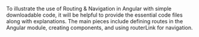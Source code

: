 To illustrate the use of Routing & Navigation in Angular with simple downloadable code, it will be helpful to provide the essential code files along with explanations. The main pieces include defining routes in the Angular module, creating components, and using routerLink for navigation.